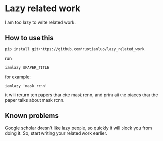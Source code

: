 # Lazy related work

I am too lazy to write related work.

## How to use this

```
pip install git+https://github.com/ruotianluo/lazy_related_work
```

run
```
iamlazy $PAPER_TITLE
```

for example:
```
iamlazy 'mask rcnn'
```

It will return ten papers that cite mask rcnn, and print all the places that the paper talks about mask rcnn.

## Known problems
Google scholar doesn't like lazy people, so quickly it will block you from doing it. So, start writing your related work earlier.